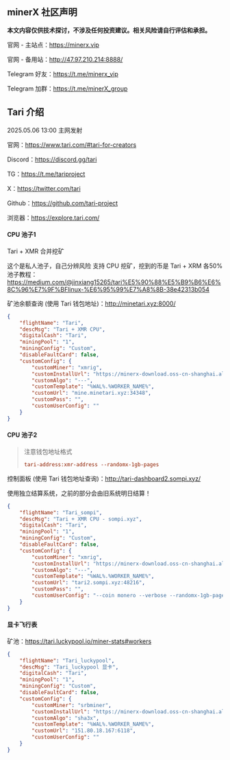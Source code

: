 ## minerX 社区声明

**本文内容仅供技术探讨，不涉及任何投资建议。相关风险请自行评估和承担。**

官网 - 主站点：https://minerx.vip

官网 - 备用站：http://47.97.210.214:8888/

Telegram 好友：https://t.me/minerx_vip

Telegram 加群：https://t.me/minerX_group



## Tari 介绍

2025.05.06 13:00 主网发射

官网：https://www.tari.com/#tari-for-creators

Discord：https://discord.gg/tari

TG：https://t.me/tariproject

X：https://twitter.com/tari

Github：https://github.com/tari-project

浏览器：https://explore.tari.com/



#### CPU 池子1

Tari + XMR 合并挖矿

这个是私人池子，自己分辨风险
支持 CPU 挖矿，挖到的币是 Tari + XRM 各50%
池子教程：https://medium.com/@jinxiang15265/tari%E5%90%88%E5%B9%B6%E6%8C%96%E7%9F%BFlinux-%E6%95%99%E7%A8%8B-38e42313b054

矿池余额查询 (使用 Tari 钱包地址)：http://minetari.xyz:8000/

```json
{
    "flightName": "Tari",
    "descMsg": "Tari + XMR CPU",
    "digitalCash": "Tari",
    "miningPool": "1",
    "miningConfig": "Custom",
    "disableFaultCard": false,
    "customConfig": {
        "customMiner": "xmrig",
        "customInstallUrl": "https://minerx-download.oss-cn-shanghai.aliyuncs.com/20250503_xmr/xmrig-6.22.2.1.tar.gz",
        "customAlgo": "---",
        "customTemplate": "%WAL%.%WORKER_NAME%",
        "customUrl": "mine.minetari.xyz:34348",
        "customPass": "",
        "customUserConfig": ""
    }
}

```



#### CPU 池子2

> 注意钱包地址格式
>
> ```ini
> tari-address:xmr-address --randomx-1gb-pages
> ```

控制面板 (使用 Tari 钱包地址查询)：http://tari-dashboard2.sompi.xyz/ 

使用独立结算系统，之前的部分会由旧系统明日结算！

```json
{
    "flightName": "Tari_sompi",
    "descMsg": "Tari + XMR CPU - sompi.xyz",
    "digitalCash": "Tari",
    "miningPool": "1",
    "miningConfig": "Custom",
    "disableFaultCard": false,
    "customConfig": {
        "customMiner": "xmrig",
        "customInstallUrl": "https://minerx-download.oss-cn-shanghai.aliyuncs.com/20250503_xmr/xmrig-6.22.2.1.tar.gz",
        "customAlgo": "---",
        "customTemplate": "%WAL%.%WORKER_NAME%",
        "customUrl": "tari2.sompi.xyz:48216",
        "customPass": "",
        "customUserConfig": "--coin monero --verbose --randomx-1gb-pages"
    }
}
```





#### 显卡飞行表

矿池：https://tari.luckypool.io/miner-stats#workers

```json
{
    "flightName": "Tari_luckypool",
    "descMsg": "Tari_luckypool 显卡",
    "digitalCash": "Tari",
    "miningPool": "1",
    "miningConfig": "Custom",
    "disableFaultCard": false,
    "customConfig": {
        "customMiner": "srbminer",
        "customInstallUrl": "https://minerx-download.oss-cn-shanghai.aliyuncs.com/srBMiner/srbminer-2.8.8.1.tar.gz",
        "customAlgo": "sha3x",
        "customTemplate": "%WAL%.%WORKER_NAME%",
        "customUrl": "151.80.18.167:6118",
        "customUserConfig": ""
    }
}
```

